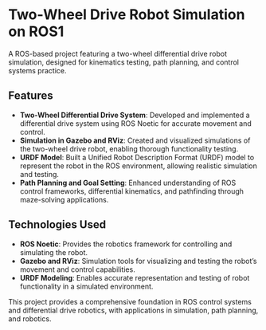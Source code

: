# Two-Wheel Drive Robot Simulation on ROS1

A ROS-based project featuring a two-wheel differential drive robot simulation, designed for kinematics testing, path planning, and control systems practice.

## Features

- **Two-Wheel Differential Drive System**: Developed and implemented a differential drive system using ROS Noetic for accurate movement and control.
- **Simulation in Gazebo and RViz**: Created and visualized simulations of the two-wheel drive robot, enabling thorough functionality testing.
- **URDF Model**: Built a Unified Robot Description Format (URDF) model to represent the robot in the ROS environment, allowing realistic simulation and testing.
- **Path Planning and Goal Setting**: Enhanced understanding of ROS control frameworks, differential kinematics, and pathfinding through maze-solving applications.

## Technologies Used

- **ROS Noetic**: Provides the robotics framework for controlling and simulating the robot.
- **Gazebo and RViz**: Simulation tools for visualizing and testing the robot’s movement and control capabilities.
- **URDF Modeling**: Enables accurate representation and testing of robot functionality in a simulated environment.

This project provides a comprehensive foundation in ROS control systems and differential drive robotics, with applications in simulation, path planning, and robotics.

